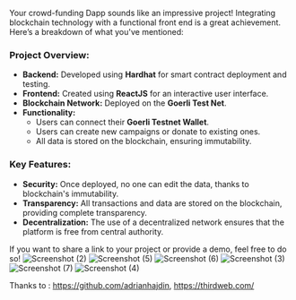Your crowd-funding Dapp sounds like an impressive project! Integrating blockchain technology with a functional front end is a great achievement. Here’s a breakdown of what you've mentioned:

### Project Overview:
- **Backend:** Developed using **Hardhat** for smart contract deployment and testing.
- **Frontend:** Created using **ReactJS** for an interactive user interface.
- **Blockchain Network:** Deployed on the **Goerli Test Net**.
- **Functionality:**
  - Users can connect their **Goerli Testnet Wallet**.
  - Users can create new campaigns or donate to existing ones.
  - All data is stored on the blockchain, ensuring immutability.

### Key Features:
- **Security:** Once deployed, no one can edit the data, thanks to blockchain's immutability.
- **Transparency:** All transactions and data are stored on the blockchain, providing complete transparency.
- **Decentralization:** The use of a decentralized network ensures that the platform is free from central authority.

If you want to share a link to your project or provide a demo, feel free to do so!
![Screenshot (2)](https://user-images.githubusercontent.com/121276285/210399273-103dc27a-d402-456d-9c30-3d322c31b3bd.png)
![Screenshot (5)](https://user-images.githubusercontent.com/121276285/210399301-23c4ce83-57e3-45e8-9f8d-4c3b78487047.png)
![Screenshot (6)](https://user-images.githubusercontent.com/121276285/210399326-31db4067-7124-4248-8b76-2dc1e270676c.png)
![Screenshot (3)](https://user-images.githubusercontent.com/121276285/210399341-07ef0c3f-8fee-496e-be6b-6abef2bcfa50.png)
![Screenshot (7)](https://user-images.githubusercontent.com/121276285/210399357-a0d373e4-64c5-4379-945c-83d865a08f50.png)
![Screenshot (4)](https://user-images.githubusercontent.com/121276285/210399366-4625cd8a-e397-41e2-a953-bfa632b445f3.png)



Thanks to : https://github.com/adrianhajdin, https://thirdweb.com/
